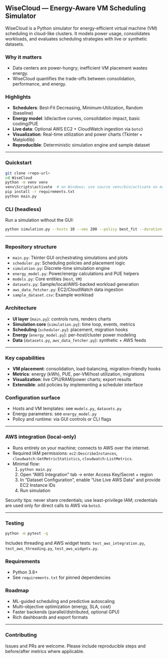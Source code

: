 ## WiseCloud — Energy-Aware VM Scheduling Simulator

WiseCloud is a Python simulator for energy-efficient virtual machine (VM) scheduling in cloud-like clusters. It models power usage, consolidates workloads, and evaluates scheduling strategies with live or synthetic datasets.

### Why it matters

-   Data centers are power-hungry; inefficient VM placement wastes energy.
-   WiseCloud quantifies the trade-offs between consolidation, performance, and energy.

### Highlights

-   **Schedulers**: Best‑Fit Decreasing, Minimum‑Utilization, Random (baseline)
-   **Energy model**: Idle/active curves, consolidation impact, basic cooling/PUE
-   **Live data**: Optional AWS EC2 + CloudWatch ingestion via `boto3`
-   **Visualization**: Real-time utilization and power charts (Tkinter + Matplotlib)
-   **Reproducible**: Deterministic simulation engine and sample dataset

---

### Quickstart

```bash
git clone <repo-url>
cd WiseCloud
python -m venv venv
venv\Scripts\activate  # on Windows; use source venv/bin/activate on macOS/Linux
pip install -r requirements.txt
python main.py
```

### CLI (headless)

Run a simulation without the GUI:

```bash
python simulation.py --hosts 10 --vms 200 --policy best_fit --duration 3600
```

---

### Repository structure

-   `main.py`: Tkinter GUI orchestrating simulations and plots
-   `scheduler.py`: Scheduling policies and placement logic
-   `simulation.py`: Discrete-time simulation engine
-   `energy_model.py`: Power/energy calculations and PUE helpers
-   `models.py`: Core entities (`Host`, `VM`)
-   `datasets.py`: Sample/local/AWS-backed workload generation
-   `aws_data_fetcher.py`: EC2/CloudWatch data ingestion
-   `sample_dataset.csv`: Example workload

### Architecture

-   **UI layer** (`main.py`): controls runs, renders charts
-   **Simulation core** (`simulation.py`): time loop, events, metrics
-   **Scheduling** (`scheduler.py`): placement, migration hooks
-   **Energy** (`energy_model.py`): per-host/cluster power modeling
-   **Data** (`datasets.py`, `aws_data_fetcher.py`): synthetic + AWS feeds

---

### Key capabilities

-   **VM placement**: consolidation, load-balancing, migration-friendly hooks
-   **Metrics**: energy (kWh), PUE, per-VM/host utilization, migrations
-   **Visualization**: live CPU/RAM/power charts; export results
-   **Extensible**: add policies by implementing a scheduler interface

### Configuration surface

-   Hosts and VM templates: see `models.py`, `datasets.py`
-   Energy parameters: see `energy_model.py`
-   Policy and runtime: via GUI controls or CLI flags

---

### AWS integration (local-only)

-   Runs entirely on your machine; connects to AWS over the internet.
-   Required IAM permissions: `ec2:DescribeInstances`, `cloudwatch:GetMetricStatistics`, `cloudwatch:ListMetrics`.
-   Minimal flow:
    1. `python main.py`
    2. Open “AWS Integration” tab → enter Access Key/Secret + region
    3. In “Dataset Configuration”, enable “Use Live AWS Data” and provide EC2 Instance IDs
    4. Run simulation

Security tips: never share credentials; use least-privilege IAM; credentials are used only for direct calls to AWS via `boto3`.

---

### Testing

```bash
python -m pytest -q
```

Includes threading and AWS widget tests: `test_aws_integration.py`, `test_aws_threading.py`, `test_aws_widgets.py`.

### Requirements

-   Python 3.8+
-   See `requirements.txt` for pinned dependencies

### Roadmap

-   ML-guided scheduling and predictive autoscaling
-   Multi-objective optimization (energy, SLA, cost)
-   Faster backends (parallel/distributed, optional GPU)
-   Rich dashboards and export formats

---

### Contributing

Issues and PRs are welcome. Please include reproducible steps and before/after metrics where applicable.
